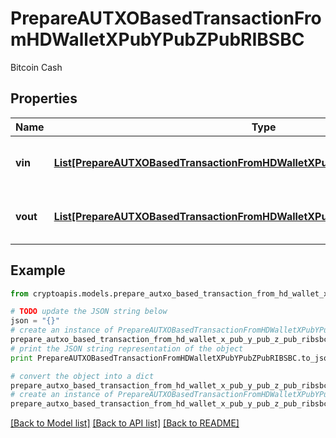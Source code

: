 # PrepareAUTXOBasedTransactionFromHDWalletXPubYPubZPubRIBSBC

Bitcoin Cash

## Properties
Name | Type | Description | Notes
------------ | ------------- | ------------- | -------------
**vin** | [**List[PrepareAUTXOBasedTransactionFromHDWalletXPubYPubZPubRIBSBCVinInner]**](PrepareAUTXOBasedTransactionFromHDWalletXPubYPubZPubRIBSBCVinInner.md) | Represents the transaction inputs. | 
**vout** | [**List[PrepareAUTXOBasedTransactionFromHDWalletXPubYPubZPubRIBSBCVoutInner]**](PrepareAUTXOBasedTransactionFromHDWalletXPubYPubZPubRIBSBCVoutInner.md) | Represents the transaction outputs. | 

## Example

```python
from cryptoapis.models.prepare_autxo_based_transaction_from_hd_wallet_x_pub_y_pub_z_pub_ribsbc import PrepareAUTXOBasedTransactionFromHDWalletXPubYPubZPubRIBSBC

# TODO update the JSON string below
json = "{}"
# create an instance of PrepareAUTXOBasedTransactionFromHDWalletXPubYPubZPubRIBSBC from a JSON string
prepare_autxo_based_transaction_from_hd_wallet_x_pub_y_pub_z_pub_ribsbc_instance = PrepareAUTXOBasedTransactionFromHDWalletXPubYPubZPubRIBSBC.from_json(json)
# print the JSON string representation of the object
print PrepareAUTXOBasedTransactionFromHDWalletXPubYPubZPubRIBSBC.to_json()

# convert the object into a dict
prepare_autxo_based_transaction_from_hd_wallet_x_pub_y_pub_z_pub_ribsbc_dict = prepare_autxo_based_transaction_from_hd_wallet_x_pub_y_pub_z_pub_ribsbc_instance.to_dict()
# create an instance of PrepareAUTXOBasedTransactionFromHDWalletXPubYPubZPubRIBSBC from a dict
prepare_autxo_based_transaction_from_hd_wallet_x_pub_y_pub_z_pub_ribsbc_form_dict = prepare_autxo_based_transaction_from_hd_wallet_x_pub_y_pub_z_pub_ribsbc.from_dict(prepare_autxo_based_transaction_from_hd_wallet_x_pub_y_pub_z_pub_ribsbc_dict)
```
[[Back to Model list]](../README.md#documentation-for-models) [[Back to API list]](../README.md#documentation-for-api-endpoints) [[Back to README]](../README.md)


